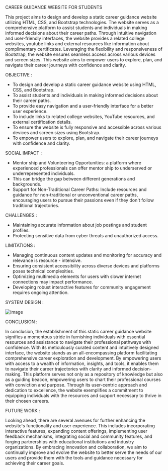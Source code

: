CAREER GUIDANCE WEBSITE FOR STUDENTS

This project aims to design and develop a static career guidance website utilizing HTML, CSS, and Bootstrap technologies. The website serves as a comprehensive platform to assist students and individuals in making informed decisions about their career paths. Through intuitive navigation and user-friendly interfaces, the website provides a related college websites, youtube links and external resources like information about complimentary certificates. Leveraging the flexibility and responsiveness of Bootstrap, the website ensures seamless access across various devices and screen sizes. This website aims to empower users to explore, plan, and navigate their career journeys with confidence and clarity.​

OBJECTIVE :

* To design and develop a static career guidance website using HTML, CSS, and Bootstrap.
* To assist students and individuals in making informed decisions about their career paths.
* To provide easy navigation and a user-friendly interface for a better user experience.
* To include links to related college websites, YouTube resources, and external certification details.
* To ensure the website is fully responsive and accessible across various devices and screen sizes using Bootstrap.
* To empower users to explore, plan, and navigate their career journeys with confidence and clarity.

SOCIAL IMPACT :

* Mentor ship and Volunteering Opportunities: a platform where experienced professionals can offer mentor ship to underserved or underrepresented individuals.
* This can bridge the gap between different generations and backgrounds.
* Support for Non-Traditional Career Paths: Include resources and guidance for non-traditional or unconventional career paths, encouraging users to pursue their passions even if they don't follow traditional trajectories.

CHALLENGES :

* Maintaining accurate information about job postings and student profiles.
* Protecting sensitive data from cyber threats and unauthorized access.

LIMITATIONS :

* Managing continuous content updates and monitoring for accuracy and relevance is resource - intensive.
* Ensuring consistent accessibility across diverse devices and platforms poses technical complexities.
* Optimizing multimedia elements for users with slower internet connections may impact performance.
* Developing robust interactive features for community engagement requires ongoing attention.

SYSTEM DESIGN :

![image](https://github.com/user-attachments/assets/5dfd8d46-50ec-451f-99a2-18c2805f9398)

CONCLUSION :

In conclusion, the establishment of this static career guidance website signifies a momentous stride in furnishing individuals with essential resources and assistance to navigate their professional pathways with confidence. With its meticulously curated content and intuitively designed interface, the website stands as an all-encompassing platform facilitating comprehensive career exploration and development. By empowering users with access to a wealth of information, insights, and tools, it enables them to navigate their career trajectories with clarity and informed decision-making. This platform serves not only as a repository of knowledge but also as a guiding beacon, empowering users to chart their professional courses with conviction and purpose. Through its user-centric approach and dedication to excellence, the website exemplifies a commitment to equipping individuals with the resources and support necessary to thrive in their chosen careers. 

FUTURE WORK :

Looking ahead, there are several avenues for further enhancing the website's functionality and user experience. This includes incorporating interactive features, expanding content offerings, implementing user feedback mechanisms, integrating social and community features, and forging partnerships with educational institutions and industry organizations. By embracing innovation and collaboration, we aim to continually improve and evolve the website to better serve the needs of our users and provide them with the tools and guidance necessary for achieving their career goals. 
